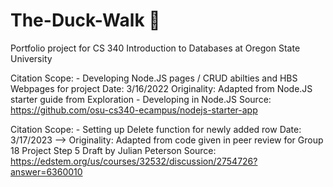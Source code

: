 # The-Duck-Walk 🦆
Portfolio project for CS 340 Introduction to Databases at Oregon State University

Citation Scope: - Developing Node.JS pages / CRUD abilties and HBS Webpages for project
Date: 3/16/2022
Originality: Adapted from Node.JS starter guide from Exploration - Developing in Node.JS
Source: https://github.com/osu-cs340-ecampus/nodejs-starter-app


Citation Scope: - Setting up Delete function for newly added row
Date: 3/17/2023 -->
Originality: Adapted from code given in peer review for Group 18 Project Step 5 Draft by Julian Peterson
Source: https://edstem.org/us/courses/32532/discussion/2754726?answer=6360010
